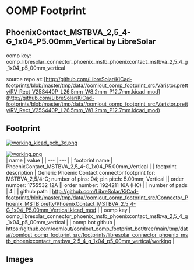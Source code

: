 # OOMP Footprint  
## PhoenixContact_MSTBVA_2,5_4-G_1x04_P5.00mm_Vertical  by LibreSolar  
  
oomp key: oomp_libresolar_connector_phoenix_mstb_phoenixcontact_mstbva_2,5_4_g_1x04_p5_00mm_vertical  
  
source repo at: [http://github.com/LibreSolar/KiCad-footprints/blob/master/tmp/data//oomlout_oomp_footprint_src/Varistor.pretty/RV_Rect_V25S440P_L26.5mm_W8.2mm_P12.7mm.kicad_mod](http://github.com/LibreSolar/KiCad-footprints/blob/master/tmp/data//oomlout_oomp_footprint_src/Varistor.pretty/RV_Rect_V25S440P_L26.5mm_W8.2mm_P12.7mm.kicad_mod)  
## Footprint  
  
[![working_kicad_pcb_3d.png](working_kicad_pcb_3d_600.png)](working_kicad_pcb_3d.png)  
  
[![working.png](working_600.png)](working.png)  
| name | value | 
| --- | --- | 
| footprint name | PhoenixContact_MSTBVA_2,5_4-G_1x04_P5.00mm_Vertical | 
| footprint description | Generic Phoenix Contact connector footprint for: MSTBVA_2,5/4-G; number of pins: 04; pin pitch: 5.00mm; Vertical || order number: 1755532 12A || order number: 1924211 16A (HC) | 
| number of pads | 4 | 
| github path | http://github.com/LibreSolar/KiCad-footprints/blob/master/tmp/data//oomlout_oomp_footprint_src/Connector_Phoenix_MSTB.pretty/PhoenixContact_MSTBVA_2,5_4-G_1x04_P5.00mm_Vertical.kicad_mod | 
| oomp key | oomp_libresolar_connector_phoenix_mstb_phoenixcontact_mstbva_2,5_4_g_1x04_p5_00mm_vertical | 
| oomp bot github | https://github.com/oomlout/oomlout_oomp_footprint_bot/tree/main/tmp/data//oomlout_oomp_footprint_src/footprints/libresolar_connector_phoenix_mstb_phoenixcontact_mstbva_2,5_4_g_1x04_p5_00mm_vertical/working | 
## Images  
